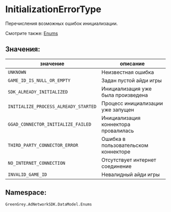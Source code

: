 # InitializationErrorType
Перечисления возможных ошибок инициализации.

Смотрите также: [Enums](enums.md)

## Значения:

значение | описание
-|-
`UNKNOWN` | Неизвестная ошибка
`GAME_ID_IS_NULL_OR_EMPTY` | Задан пустой айди игры
`SDK_ALREADY_INITIALIZED` | Инициализация уже была произведена
`INITIALIZE_PROCESS_ALREADY_STARTED` | Процесс инициализации уже запущен
`GGAD_CONNECTOR_INITIALIZE_FAILED` | Инициализация коннектора провалилась
`THIRD_PARTY_CONNECTOR_ERROR` | Ошибка в пользовательском коннекторе
`NO_INTERNET_CONNECTION` | Отсутствует интернет соединение
`INVALID_GAME_ID` | Невалидный айди игры

## Namespace:

`GreenGrey.AdNetworkSDK.DataModel.Enums`